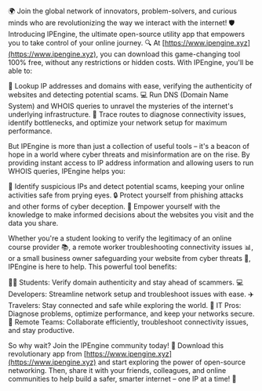 🌍 Join the global network of innovators, problem-solvers, and curious minds who are revolutionizing the way we interact with the internet! 🛡️ Introducing IPEngine, the ultimate open-source utility app that empowers you to take control of your online journey. 🔍 At [https://www.ipengine.xyz](https://www.ipengine.xyz), you can download this game-changing tool 100% free, without any restrictions or hidden costs. With IPEngine, you'll be able to:

📡 Lookup IP addresses and domains with ease, verifying the authenticity of websites and detecting potential scams.
💻 Run DNS (Domain Name System) and WHOIS queries to unravel the mysteries of the internet's underlying infrastructure.
📍 Trace routes to diagnose connectivity issues, identify bottlenecks, and optimize your network setup for maximum performance.

But IPEngine is more than just a collection of useful tools – it's a beacon of hope in a world where cyber threats and misinformation are on the rise. By providing instant access to IP address information and allowing users to run WHOIS queries, IPEngine helps you:

🚀 Identify suspicious IPs and detect potential scams, keeping your online activities safe from prying eyes.
🔒 Protect yourself from phishing attacks and other forms of cyber deception.
💪 Empower yourself with the knowledge to make informed decisions about the websites you visit and the data you share.

Whether you're a student looking to verify the legitimacy of an online course provider 📚, a remote worker troubleshooting connectivity issues 📊, or a small business owner safeguarding your website from cyber threats 💼, IPEngine is here to help. This powerful tool benefits:

👨‍🎓 Students: Verify domain authenticity and stay ahead of scammers.
💻 Developers: Streamline network setup and troubleshoot issues with ease.
✈️ Travelers: Stay connected and safe while exploring the world.
🏢 IT Pros: Diagnose problems, optimize performance, and keep your networks secure.
👥 Remote Teams: Collaborate efficiently, troubleshoot connectivity issues, and stay productive.

So why wait? Join the IPEngine community today! 🌟 Download this revolutionary app from [https://www.ipengine.xyz](https://www.ipengine.xyz) and start exploring the power of open-source networking. Then, share it with your friends, colleagues, and online communities to help build a safer, smarter internet – one IP at a time! 🚀